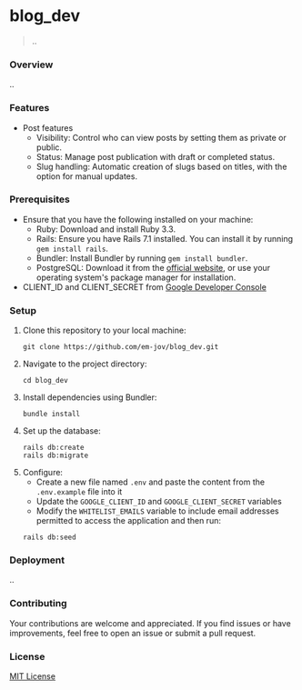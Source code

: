 # blog_dev
> .. 

### Overview

..

### Features

- Post features
    - Visibility: Control who can view posts by setting them as private or public.
    - Status: Manage post publication with draft or completed status.
    - Slug handling: Automatic creation of slugs based on titles, with the option for manual updates.

### Prerequisites

- Ensure that you have the following installed on your machine:
    - Ruby: Download and install Ruby 3.3.
    - Rails: Ensure you have Rails 7.1 installed. You can install it by running `gem install rails`.
    - Bundler: Install Bundler by running `gem install bundler`.
    - PostgreSQL: Download it from the [official website](https://www.postgresql.org/download), or use your operating system's package manager for installation.
- CLIENT_ID and CLIENT_SECRET from [Google Developer Console](https://console.developers.google.com/project)

### Setup
1. Clone this repository to your local machine:
    ```
    git clone https://github.com/em-jov/blog_dev.git
    ```
2. Navigate to the project directory:
    ```
    cd blog_dev
    ```
3. Install dependencies using Bundler:
    ```
    bundle install
    ```
3. Set up the database:
    ```
    rails db:create
    rails db:migrate
    ```
3. Configure:
    - Create a new file named `.env` and paste the content from the `.env.example` file into it
    - Update the `GOOGLE_CLIENT_ID` and `GOOGLE_CLIENT_SECRET` variables
    - Modify the `WHITELIST_EMAILS` variable to include email addresses permitted to access the application and then run: 
    ```
    rails db:seed
    ```

### Deployment

..

### Contributing
Your contributions are welcome and appreciated. If you find issues or have improvements, feel free to open an issue or submit a pull request.

### License
[MIT License](MIT-LICENCE.txt)
